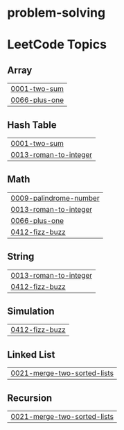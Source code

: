 # problem-solving
<!---LeetCode Topics Start-->
# LeetCode Topics
## Array
|  |
| ------- |
| [0001-two-sum](https://github.com/marwa-mohamed1/problem-solving/tree/master/0001-two-sum) |
| [0066-plus-one](https://github.com/marwa-mohamed1/problem-solving/tree/master/0066-plus-one) |
## Hash Table
|  |
| ------- |
| [0001-two-sum](https://github.com/marwa-mohamed1/problem-solving/tree/master/0001-two-sum) |
| [0013-roman-to-integer](https://github.com/marwa-mohamed1/problem-solving/tree/master/0013-roman-to-integer) |
## Math
|  |
| ------- |
| [0009-palindrome-number](https://github.com/marwa-mohamed1/problem-solving/tree/master/0009-palindrome-number) |
| [0013-roman-to-integer](https://github.com/marwa-mohamed1/problem-solving/tree/master/0013-roman-to-integer) |
| [0066-plus-one](https://github.com/marwa-mohamed1/problem-solving/tree/master/0066-plus-one) |
| [0412-fizz-buzz](https://github.com/marwa-mohamed1/problem-solving/tree/master/0412-fizz-buzz) |
## String
|  |
| ------- |
| [0013-roman-to-integer](https://github.com/marwa-mohamed1/problem-solving/tree/master/0013-roman-to-integer) |
| [0412-fizz-buzz](https://github.com/marwa-mohamed1/problem-solving/tree/master/0412-fizz-buzz) |
## Simulation
|  |
| ------- |
| [0412-fizz-buzz](https://github.com/marwa-mohamed1/problem-solving/tree/master/0412-fizz-buzz) |
## Linked List
|  |
| ------- |
| [0021-merge-two-sorted-lists](https://github.com/marwa-mohamed1/problem-solving/tree/master/0021-merge-two-sorted-lists) |
## Recursion
|  |
| ------- |
| [0021-merge-two-sorted-lists](https://github.com/marwa-mohamed1/problem-solving/tree/master/0021-merge-two-sorted-lists) |
<!---LeetCode Topics End-->